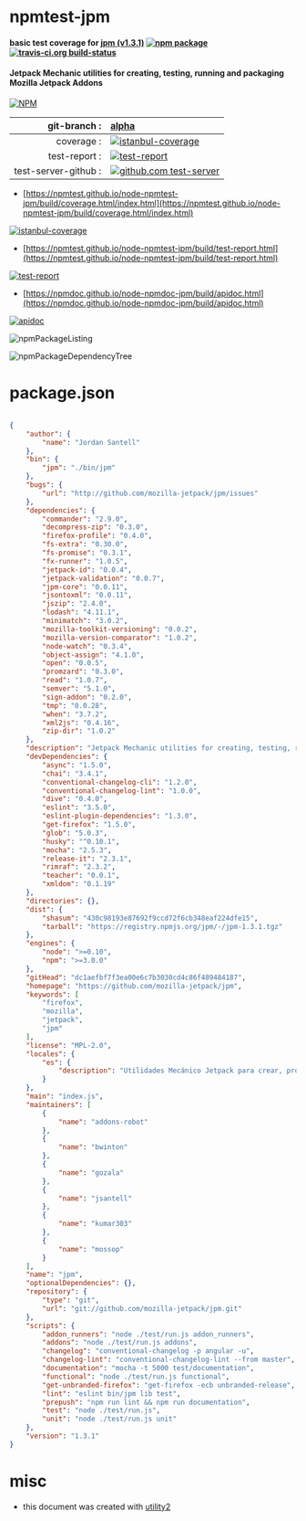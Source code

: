 # npmtest-jpm

#### basic test coverage for  [jpm (v1.3.1)](https://github.com/mozilla-jetpack/jpm)  [![npm package](https://img.shields.io/npm/v/npmtest-jpm.svg?style=flat-square)](https://www.npmjs.org/package/npmtest-jpm) [![travis-ci.org build-status](https://api.travis-ci.org/npmtest/node-npmtest-jpm.svg)](https://travis-ci.org/npmtest/node-npmtest-jpm)

#### Jetpack Mechanic utilities for creating, testing, running and packaging Mozilla Jetpack Addons

[![NPM](https://nodei.co/npm/jpm.png?downloads=true&downloadRank=true&stars=true)](https://www.npmjs.com/package/jpm)

| git-branch : | [alpha](https://github.com/npmtest/node-npmtest-jpm/tree/alpha)|
|--:|:--|
| coverage : | [![istanbul-coverage](https://npmtest.github.io/node-npmtest-jpm/build/coverage.badge.svg)](https://npmtest.github.io/node-npmtest-jpm/build/coverage.html/index.html)|
| test-report : | [![test-report](https://npmtest.github.io/node-npmtest-jpm/build/test-report.badge.svg)](https://npmtest.github.io/node-npmtest-jpm/build/test-report.html)|
| test-server-github : | [![github.com test-server](https://npmtest.github.io/node-npmtest-jpm/GitHub-Mark-32px.png)](https://npmtest.github.io/node-npmtest-jpm/build/app/index.html) | | build-artifacts : | [![build-artifacts](https://npmtest.github.io/node-npmtest-jpm/glyphicons_144_folder_open.png)](https://github.com/npmtest/node-npmtest-jpm/tree/gh-pages/build)|

- [https://npmtest.github.io/node-npmtest-jpm/build/coverage.html/index.html](https://npmtest.github.io/node-npmtest-jpm/build/coverage.html/index.html)

[![istanbul-coverage](https://npmtest.github.io/node-npmtest-jpm/build/screenCapture.buildCi.browser.%252Ftmp%252Fbuild%252Fcoverage.lib.html.png)](https://npmtest.github.io/node-npmtest-jpm/build/coverage.html/index.html)

- [https://npmtest.github.io/node-npmtest-jpm/build/test-report.html](https://npmtest.github.io/node-npmtest-jpm/build/test-report.html)

[![test-report](https://npmtest.github.io/node-npmtest-jpm/build/screenCapture.buildCi.browser.%252Ftmp%252Fbuild%252Ftest-report.html.png)](https://npmtest.github.io/node-npmtest-jpm/build/test-report.html)

- [https://npmdoc.github.io/node-npmdoc-jpm/build/apidoc.html](https://npmdoc.github.io/node-npmdoc-jpm/build/apidoc.html)

[![apidoc](https://npmdoc.github.io/node-npmdoc-jpm/build/screenCapture.buildCi.browser.%252Ftmp%252Fbuild%252Fapidoc.html.png)](https://npmdoc.github.io/node-npmdoc-jpm/build/apidoc.html)

![npmPackageListing](https://npmtest.github.io/node-npmtest-jpm/build/screenCapture.npmPackageListing.svg)

![npmPackageDependencyTree](https://npmtest.github.io/node-npmtest-jpm/build/screenCapture.npmPackageDependencyTree.svg)



# package.json

```json

{
    "author": {
        "name": "Jordan Santell"
    },
    "bin": {
        "jpm": "./bin/jpm"
    },
    "bugs": {
        "url": "http://github.com/mozilla-jetpack/jpm/issues"
    },
    "dependencies": {
        "commander": "2.9.0",
        "decompress-zip": "0.3.0",
        "firefox-profile": "0.4.0",
        "fs-extra": "0.30.0",
        "fs-promise": "0.3.1",
        "fx-runner": "1.0.5",
        "jetpack-id": "0.0.4",
        "jetpack-validation": "0.0.7",
        "jpm-core": "0.0.11",
        "jsontoxml": "0.0.11",
        "jszip": "2.4.0",
        "lodash": "4.11.1",
        "minimatch": "3.0.2",
        "mozilla-toolkit-versioning": "0.0.2",
        "mozilla-version-comparator": "1.0.2",
        "node-watch": "0.3.4",
        "object-assign": "4.1.0",
        "open": "0.0.5",
        "promzard": "0.3.0",
        "read": "1.0.7",
        "semver": "5.1.0",
        "sign-addon": "0.2.0",
        "tmp": "0.0.28",
        "when": "3.7.2",
        "xml2js": "0.4.16",
        "zip-dir": "1.0.2"
    },
    "description": "Jetpack Mechanic utilities for creating, testing, running and packaging Mozilla Jetpack Addons",
    "devDependencies": {
        "async": "1.5.0",
        "chai": "3.4.1",
        "conventional-changelog-cli": "1.2.0",
        "conventional-changelog-lint": "1.0.0",
        "dive": "0.4.0",
        "eslint": "3.5.0",
        "eslint-plugin-dependencies": "1.3.0",
        "get-firefox": "1.5.0",
        "glob": "5.0.3",
        "husky": "^0.10.1",
        "mocha": "2.5.3",
        "release-it": "2.3.1",
        "rimraf": "2.3.2",
        "teacher": "0.0.1",
        "xmldom": "0.1.19"
    },
    "directories": {},
    "dist": {
        "shasum": "430c98193e87692f9ccd72f6cb348eaf224dfe15",
        "tarball": "https://registry.npmjs.org/jpm/-/jpm-1.3.1.tgz"
    },
    "engines": {
        "node": ">=0.10",
        "npm": ">=3.0.0"
    },
    "gitHead": "dc1aefbf7f3ea00e6c7b3030cd4c86f489484187",
    "homepage": "https://github.com/mozilla-jetpack/jpm",
    "keywords": [
        "firefox",
        "mozilla",
        "jetpack",
        "jpm"
    ],
    "license": "MPL-2.0",
    "locales": {
        "es": {
            "description": "Utilidades Mecánico Jetpack para crear, probar, ejecutar y empacar Mozilla Jetpack Addons"
        }
    },
    "main": "index.js",
    "maintainers": [
        {
            "name": "addons-robot"
        },
        {
            "name": "bwinton"
        },
        {
            "name": "gozala"
        },
        {
            "name": "jsantell"
        },
        {
            "name": "kumar303"
        },
        {
            "name": "mossop"
        }
    ],
    "name": "jpm",
    "optionalDependencies": {},
    "repository": {
        "type": "git",
        "url": "git://github.com/mozilla-jetpack/jpm.git"
    },
    "scripts": {
        "addon_runners": "node ./test/run.js addon_runners",
        "addons": "node ./test/run.js addons",
        "changelog": "conventional-changelog -p angular -u",
        "changelog-lint": "conventional-changelog-lint --from master",
        "documentation": "mocha -t 5000 test/documentation",
        "functional": "node ./test/run.js functional",
        "get-unbranded-firefox": "get-firefox -ecb unbranded-release",
        "lint": "eslint bin/jpm lib test",
        "prepush": "npm run lint && npm run documentation",
        "test": "node ./test/run.js",
        "unit": "node ./test/run.js unit"
    },
    "version": "1.3.1"
}
```



# misc
- this document was created with [utility2](https://github.com/kaizhu256/node-utility2)
